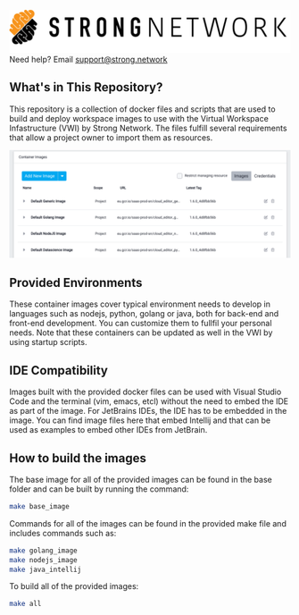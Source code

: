 ![strong.network logo](assets/images/strong_logo.png)
Need help? Email support@strong.network

## What's in This Repository?
This repository is a collection of docker files and scripts that are used to build and deploy workspace images to use with the Virtual Workspace Infastructure (VWI) by Strong Network. The files fulfill several requirements that allow a project owner to import them as resources.

![Container images](assets/images/container_images.png)
##  Provided Environments
These container images cover typical environment needs to develop in languages such as nodejs, python, golang or java, both for back-end and front-end development. You can customize them to fullfil your personal needs. Note that these containers can be updated as well in the VWI by using startup scripts.

## IDE Compatibility
Images built with the provided docker files can be used with Visual Studio Code and the terminal (vim, emacs, etcl) without the need to embed the IDE as part of the image. For JetBrains IDEs, the IDE has to be embedded in the image. You can find image files here that embed Intellij and that can be used as examples to embed other IDEs from JetBrain.

## How to build the images
The base image for all of the provided images can be found in the base folder and can be built by running the command:
```bash
make base_image
```
Commands for all of the images can be found in the provided make file and includes commands such as:
```bash
make golang_image
make nodejs_image
make java_intellij
```

To build all of the provided images:
```bash
make all
```

